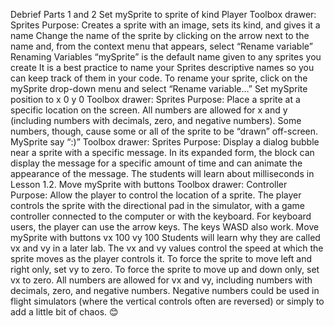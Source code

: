 Debrief
Parts 1 and 2
Set mySprite to sprite of kind Player
Toolbox drawer: Sprites
Purpose: Creates a sprite with an image, sets its kind, and gives it a name
Change the name of the sprite by clicking on the arrow next to the name and, from the context menu that appears, select “Rename variable”
Renaming Variables
“mySprite” is the default name given to any sprites you create
It is a best practice to name your Sprites descriptive names so you can keep track of them in your code.
To rename your sprite, click on the mySprite drop-down menu and select “Rename variable…”
Set mySprite position to x 0 y 0
Toolbox drawer: Sprites
Purpose: Place a sprite at a specific location on the screen.
All numbers are allowed for x and y (including numbers with decimals, zero, and negative numbers). Some numbers, though, cause some or all of the sprite to be “drawn” off-screen.
MySprite say “:)”
Toolbox drawer: Sprites
Purpose: Display a dialog bubble near a sprite with a specific message.
In its expanded form, the block can display the message for a specific amount of time and can animate the appearance of the message. The students will learn about milliseconds in Lesson 1.2.
Move mySprite with buttons
Toolbox drawer: Controller
Purpose: Allow the player to control the location of a sprite.
The player controls the sprite with the directional pad in the simulator, with a game controller connected to the computer or with the keyboard.
For keyboard users, the player can use the arrow keys. The keys WASD also work.
Move mySprite with buttons vx 100 vy 100
Students will learn why they are called vx and vy in a later lab.
The vx and vy values control the speed at which the sprite moves as the player controls it.
To force the sprite to move left and right only, set vy to zero. To force the sprite to move up and down only, set vx to zero.
All numbers are allowed for vx and vy, including numbers with decimals, zero, and negative numbers. Negative numbers could be used in flight simulators (where the vertical controls often are reversed) or simply to add a little bit of chaos. 😊

